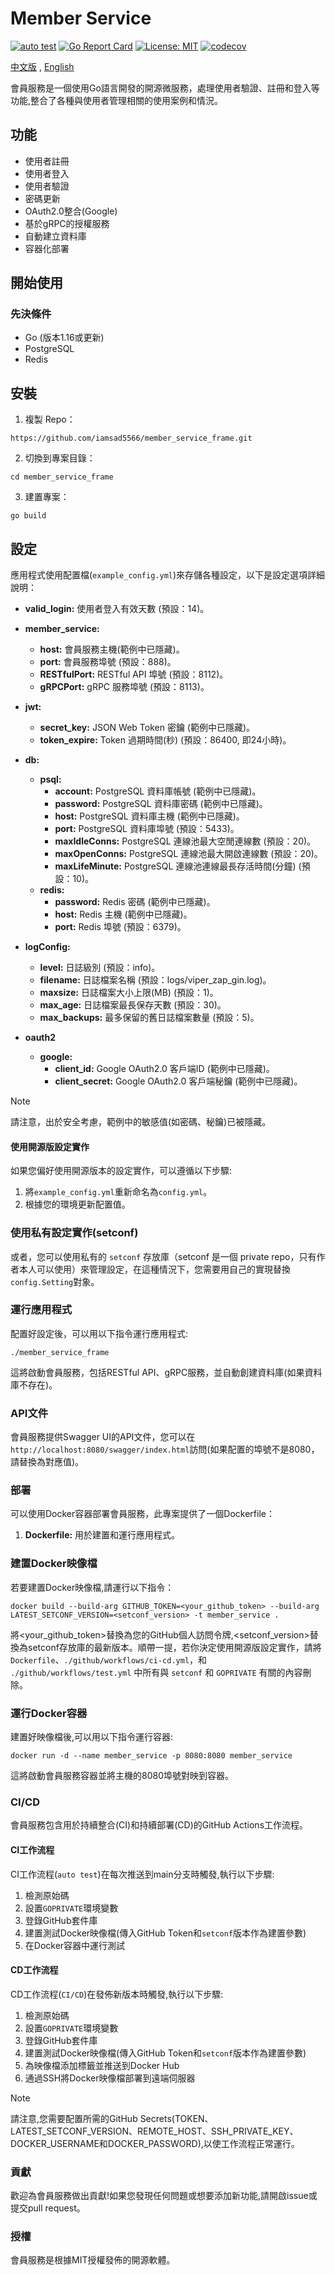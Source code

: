 # Member Service
[![auto test](https://github.com/iamsad5566/member_service_frame/actions/workflows/test.yml/badge.svg)](https://github.com/iamsad5566/member_service_frame/actions/workflows/test.yml)
[![Go Report Card](https://goreportcard.com/badge/github.com/iamsad5566/member_service_frame)](https://goreportcard.com/report/github.com/iamsad5566/member_service_frame)
[![License: MIT](https://img.shields.io/badge/License-MIT-yellow.svg)](https://opensource.org/licenses/MIT)
[![codecov](https://codecov.io/gh/iamsad5566/member_service_frame/graph/badge.svg?token=NTFKVYJH4K)](https://codecov.io/gh/iamsad5566/member_service_frame)


[中文版](README-zh.md) , [English](README.md)

會員服務是一個使用Go語言開發的開源微服務，處理使用者驗證、註冊和登入等功能,整合了各種與使用者管理相關的使用案例和情況。

## 功能
- 使用者註冊
- 使用者登入
- 使用者驗證
- 密碼更新
- OAuth2.0整合(Google)
- 基於gRPC的授權服務
- 自動建立資料庫
- 容器化部署

## 開始使用
### 先決條件
- Go (版本1.16或更新)
- PostgreSQL
- Redis

## 安裝
1. 複製 Repo：
```
https://github.com/iamsad5566/member_service_frame.git
```
2. 切換到專案目錄：
```
cd member_service_frame
```
3. 建置專案：
```
go build
```

## 設定
應用程式使用配置檔(`example_config.yml`)來存儲各種設定，以下是設定選項詳細說明：
- **valid_login:** 使用者登入有效天數 (預設：14)。
- **member_service:**
    - **host:** 會員服務主機(範例中已隱藏)。
    - **port:** 會員服務埠號 (預設：888)。
    - **RESTfulPort:**  RESTful API 埠號 (預設：8112)。
    - **gRPCPort:**  gRPC 服務埠號 (預設：8113)。

- **jwt:**
    - **secret_key:** JSON Web Token 密鑰 (範例中已隱藏)。
    - **token_expire:** Token 過期時間(秒) (預設：86400, 即24小時)。
- **db:**
    - **psql:**
        - **account:** PostgreSQL 資料庫帳號 (範例中已隱藏)。
        - **password:** PostgreSQL 資料庫密碼 (範例中已隱藏)。
        - **host:** PostgreSQL 資料庫主機 (範例中已隱藏)。
        - **port:** PostgreSQL 資料庫埠號 (預設：5433)。
        - **maxIdleConns:** PostgreSQL 連線池最大空閒連線數 (預設：20)。
        - **maxOpenConns:** PostgreSQL 連線池最大開啟連線數 (預設：20)。
        - **maxLifeMinute:** PostgreSQL 連線池連線最長存活時間(分鐘) (預設：10)。
    - **redis:**
        - **password:** Redis 密碼 (範例中已隱藏)。
        - **host:** Redis 主機 (範例中已隱藏)。
        - **port:** Redis 埠號 (預設：6379)。
- **logConfig:**
    - **level:** 日誌級別 (預設：info)。
    - **filename:** 日誌檔案名稱 (預設：logs/viper_zap_gin.log)。
    - **maxsize:**  日誌檔案大小上限(MB) (預設：1)。
    - **max_age:**  日誌檔案最長保存天數 (預設：30)。
    - **max_backups:** 最多保留的舊日誌檔案數量 (預設：5)。
- **oauth2**
    - **google:** 
        - **client_id:** Google OAuth2.0 客戶端ID (範例中已隱藏)。
        - **client_secret:** Google OAuth2.0 客戶端秘鑰 (範例中已隱藏)。

> [!NOTE]
> 請注意，出於安全考慮，範例中的敏感值(如密碼、秘鑰)已被隱藏。

#### 使用開源版設定實作
如果您偏好使用開源版本的設定實作，可以遵循以下步驟:
1. 將`example_config.yml`重新命名為`config.yml`。
2. 根據您的環境更新配置值。

### 使用私有設定實作(setconf)
或者，您可以使用私有的 `setconf` 存放庫（setconf 是一個 private repo，只有作者本人可以使用）來管理設定，在這種情況下，您需要用自己的實現替換`config.Setting`對象。

### 運行應用程式
配置好設定後，可以用以下指令運行應用程式:
```
./member_service_frame
```
這將啟動會員服務，包括RESTful API、gRPC服務，並自動創建資料庫(如果資料庫不存在)。

### API文件
會員服務提供Swagger UI的API文件，您可以在`http://localhost:8080/swagger/index.html`訪問(如果配置的埠號不是8080，請替換為對應值)。

### 部署
可以使用Docker容器部署會員服務，此專案提供了一個Dockerfile：
1. **Dockerfile:** 用於建置和運行應用程式。

### 建置Docker映像檔
若要建置Docker映像檔,請運行以下指令：
```
docker build --build-arg GITHUB_TOKEN=<your_github_token> --build-arg LATEST_SETCONF_VERSION=<setconf_version> -t member_service .
```

將<your_github_token>替換為您的GitHub個人訪問令牌,<setconf_version>替換為setconf存放庫的最新版本。順帶一提，若你決定使用開源版設定實作，請將 `Dockerfile`、`./github/workflows/ci-cd.yml`，和 `./github/workflows/test.yml` 中所有與 `setconf` 和 `GOPRIVATE` 有關的內容刪除。

### 運行Docker容器
建置好映像檔後,可以用以下指令運行容器:
```
docker run -d --name member_service -p 8080:8080 member_service
```
這將啟動會員服務容器並將主機的8080埠號對映到容器。


### CI/CD
會員服務包含用於持續整合(CI)和持續部署(CD)的GitHub Actions工作流程。

#### CI工作流程
CI工作流程(`auto test`)在每次推送到main分支時觸發,執行以下步驟:
1. 檢測原始碼
2. 設置`GOPRIVATE`環境變數
3. 登錄GitHub套件庫
4. 建置測試Docker映像檔(傳入GitHub Token和`setconf`版本作為建置參數)
5. 在Docker容器中運行測試

#### CD工作流程
CD工作流程(`CI/CD`)在發佈新版本時觸發,執行以下步驟:
1. 檢測原始碼
2. 設置`GOPRIVATE`環境變數
3. 登錄GitHub套件庫
4. 建置測試Docker映像檔(傳入GitHub Token和`setconf`版本作為建置參數)
5. 為映像檔添加標籤並推送到Docker Hub
6. 通過SSH將Docker映像檔部署到遠端伺服器

> [!NOTE]
> 請注意,您需要配置所需的GitHub Secrets(TOKEN、LATEST_SETCONF_VERSION、REMOTE_HOST、SSH_PRIVATE_KEY、DOCKER_USERNAME和DOCKER_PASSWORD),以使工作流程正常運行。

### 貢獻
歡迎為會員服務做出貢獻!如果您發現任何問題或想要添加新功能,請開啟issue或提交pull request。

### 授權
會員服務是根據MIT授權發佈的開源軟體。
